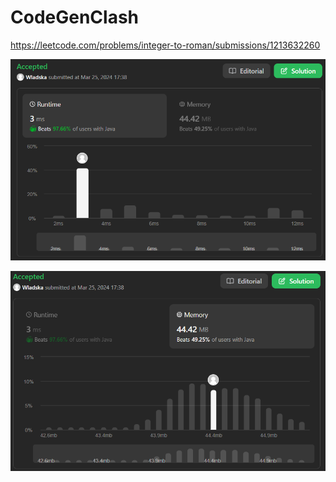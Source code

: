 # CodeGenClash

https://leetcode.com/problems/integer-to-roman/submissions/1213632260

![runtime](./images/leetcodesummary/runtime.png)

![memory](./images/leetcodesummary/memory.png)
